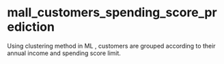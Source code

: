 # mall_customers_spending_score_prediction
Using clustering method in ML , customers are grouped according to their annual income and spending score limit.
